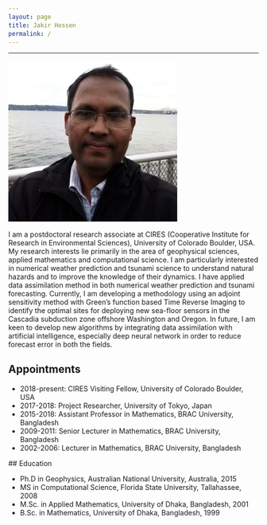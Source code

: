 ```yaml
---
layout: page
title: Jakir Hossen
permalink: /
---
```

 <hr size="10" noshade> 
<!--{% include image.html url="/images/my_photo.jpg" caption="My photo." width=50 align="right" %}-->
<!--img style="padding: 20px; " src="/images/my_photo1.png" alt="My photo" width="360" align="right"-->

<img style="padding: 0px; width:340px;" src="/images/my_photo1.png" alt="My photo" >

I am a postdoctoral research associate at CIRES (Cooperative Institute for Research in Environmental Sciences), University of Colorado Boulder, USA. My research interests lie primarily in the area of geophysical sciences, applied mathematics and computational science. I am particularly interested in numerical weather prediction and tsunami science to understand natural hazards and to improve the knowledge of their dynamics. I have applied data assimilation method in both numerical weather prediction and tsunami forecasting. Currently, I am developing a methodology using an adjoint sensitivity method with Green’s function based Time Reverse Imaging to identify the optimal sites for deploying new sea-floor sensors in the Cascadia subduction zone offshore Washington and Oregon. In future, I am keen to develop new algorithms by integrating data assimilation with artificial intelligence, especially deep neural network in order to reduce forecast error in both the fields.

## Appointments
<ul>
  <li>2018-present: CIRES Visiting Fellow, University of Colorado Boulder, USA</li>	
  <li>2017-2018: Project Researcher, University of Tokyo, Japan</li>
  <li>2015-2018: Assistant Professor in Mathematics, BRAC University, Bangladesh</li>
  <li>2009-2011: Senior Lecturer in Mathematics, BRAC University, Bangladesh</li>
  <li>2002-2006: Lecturer in Mathematics, BRAC University, Bangladesh</li>
</ul>
## Education
<ul>
  <li>Ph.D in Geophysics, Australian National University, Australia, 2015</li>
  <li>MS in Computational Science, Florida State University, Tallahassee, 2008</li>
  <li>M.Sc. in Applied Mathematics, University of Dhaka, Bangladesh, 2001</li>
  <li>B.Sc. in Mathematics, University of Dhaka, Bangladesh, 1999</li>
</ul> 

